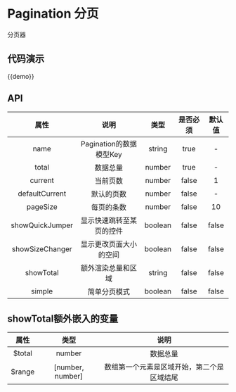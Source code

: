 # Pagination 分页

分页器

## 代码演示

{{demo}}

## API

|         属性          |                说明                |                    类型                    |  是否必须 | 默认值   |
| :-----------------: | :------------------------------: | :--------------------------------------: | :-----: | :-----: | 
| name | Pagination的数据模型Key | string | true | - |
| total | 数据总量 | number | true | - |
| current | 当前页数 | number | false | 1 |
| defaultCurrent | 默认的页数 | number | false | - | 
| pageSize | 每页的条数 | number | false | 10 |
| showQuickJumper | 显示快速跳转至某页的控件 | boolean | false | false |
| showSizeChanger | 显示更改页面大小的空间 | boolean | false | false |
| showTotal | 额外渲染总量和区域 | string | false | false |
| simple | 简单分页模式 | boolean | false | false |

## showTotal额外嵌入的变量

|   属性 |                    类型                    |  说明 |
| :-----------------: | :--------------------------------------: | :-----: | 
| $total | number | 数据总量 |
| $range | [number, number] | 数组第一个元素是区域开始，第二个是区域结尾 | 